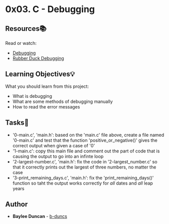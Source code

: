 # 0x03. C - Debugging

## Resources:books:
Read or watch:
* [Debugging](https://intranet.hbtn.io/rltoken/d9DlWbeYPEpdYCg_ffsBuQ)
* [Rubber Duck Debugging](https://intranet.hbtn.io/rltoken/FPQ5Oy6_PK_v9aCuvX_zNQ)
   
## Learning Objectives:bulb:
What you should learn from this project:

* What is debugging
* What are some methods of debugging manually
* How to read the error messages
  
## Tasks:notebook:  
   
* '0-main.c', 'main.h': based on the 'main.c' file above, create a file named '0-main.c' and test that the function 'positive_or_negative()' gives the correct output when given a case of '0'  
* '1-main.c': copy this main file and comment out the part of code that is causing the output to go into an infinte loop  
* '2-largest-number.c', 'main.h': fix the code in '2-largest_number.c' so that it correctly prints out the largest of three numbers, no matter the case  
* '3-print_remaining_days.c', 'main.h': fix the 'print_remaining_days()' function so taht the output works correctly for *all* dates and *all* leap years  
  
## Author
* **Baylee Duncan** - [b-duncs](https://github.com/b-duncs)
